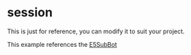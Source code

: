 # session

This is just for reference, you can modify it to suit your project.


This example references the [E5SubBot](https://github.com/iyear/E5SubBot)